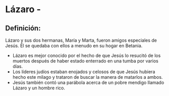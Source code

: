 # Lázaro -

## Definición: 

Lázaro y sus dos hermanas, María y Marta, fueron amigos especiales de Jesús.  Él se quedaba con ellos a menudo en su hogar en Betania.

* Lázaro es mejor conocido por el hecho de que Jesús lo resucitó de los muertos después de haber estado enterrado en una tumba por varios días.
* Los líderes judíos estaban enojados y celosos de que Jesús hubiera hecho este milago y trataron de buscar la manera de matarlos a ambos.
* Jesús también contó una parábola acerca de un pobre mendigo llamado Lázaro y un hombre rico.

